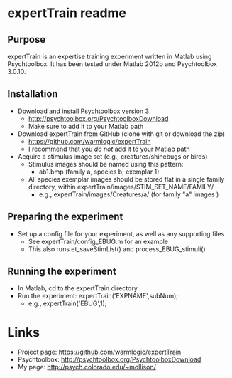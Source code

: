 expertTrain readme
===========

Purpose
----

expertTrain is an expertise training experiment written in Matlab using Psychtoolbox. It has been tested under Matlab 2012b and Psychtoolbox 3.0.10.

Installation
----

- Download and install Psychtoolbox version 3
   - http://psychtoolbox.org/PsychtoolboxDownload
   - Make sure to add it to your Matlab path
- Download expertTrain from GitHub (clone with git or download the zip)
   - https://github.com/warmlogic/expertTrain
   - I recommend that you *do not* add it to your Matlab path
- Acquire a stimulus image set (e.g., creatures/shinebugs or birds)
   - Stimulus images should be named using this pattern:
      - ab1.bmp (family a, species b, exemplar 1)
   - All species exemplar images should be stored flat in a single family directory, within expertTrain/images/STIM_SET_NAME/FAMILY/
      - e.g., expertTrain/images/Creatures/a/ (for family "a" images )

Preparing the experiment
----

- Set up a config file for your experiment, as well as any supporting files
   - See expertTrain/config_EBUG.m for an example
   - This also runs et_saveStimList() and process_EBUG_stimuli()

Running the experiment
----

- In Matlab, cd to the expertTrain directory
- Run the experiment: expertTrain('EXPNAME',subNum);
   - e.g., expertTrain('EBUG',1);

Links
====

- Project page: https://github.com/warmlogic/expertTrain
- Psychtoolbox: http://psychtoolbox.org/PsychtoolboxDownload
- My page: http://psych.colorado.edu/~mollison/
